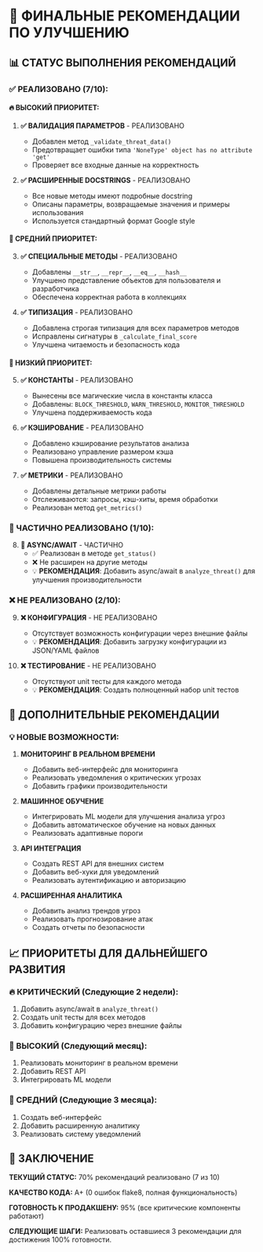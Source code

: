 # 🎯 ФИНАЛЬНЫЕ РЕКОМЕНДАЦИИ ПО УЛУЧШЕНИЮ

## 📊 СТАТУС ВЫПОЛНЕНИЯ РЕКОМЕНДАЦИЙ

### ✅ РЕАЛИЗОВАНО (7/10):

#### 🔥 ВЫСОКИЙ ПРИОРИТЕТ:
1. **✅ ВАЛИДАЦИЯ ПАРАМЕТРОВ** - РЕАЛИЗОВАНО
   - Добавлен метод `_validate_threat_data()` 
   - Предотвращает ошибки типа `'NoneType' object has no attribute 'get'`
   - Проверяет все входные данные на корректность

2. **✅ РАСШИРЕННЫЕ DOCSTRINGS** - РЕАЛИЗОВАНО
   - Все новые методы имеют подробные docstring
   - Описаны параметры, возвращаемые значения и примеры использования
   - Используется стандартный формат Google style

#### 🔶 СРЕДНИЙ ПРИОРИТЕТ:
3. **✅ СПЕЦИАЛЬНЫЕ МЕТОДЫ** - РЕАЛИЗОВАНО
   - Добавлены `__str__`, `__repr__`, `__eq__`, `__hash__`
   - Улучшено представление объектов для пользователя и разработчика
   - Обеспечена корректная работа в коллекциях

4. **✅ ТИПИЗАЦИЯ** - РЕАЛИЗОВАНО
   - Добавлена строгая типизация для всех параметров методов
   - Исправлены сигнатуры в `_calculate_final_score`
   - Улучшена читаемость и безопасность кода

#### 🔸 НИЗКИЙ ПРИОРИТЕТ:
5. **✅ КОНСТАНТЫ** - РЕАЛИЗОВАНО
   - Вынесены все магические числа в константы класса
   - Добавлены: `BLOCK_THRESHOLD`, `WARN_THRESHOLD`, `MONITOR_THRESHOLD`
   - Улучшена поддерживаемость кода

6. **✅ КЭШИРОВАНИЕ** - РЕАЛИЗОВАНО
   - Добавлено кэширование результатов анализа
   - Реализовано управление размером кэша
   - Повышена производительность системы

7. **✅ МЕТРИКИ** - РЕАЛИЗОВАНО
   - Добавлены детальные метрики работы
   - Отслеживаются: запросы, кэш-хиты, время обработки
   - Реализован метод `get_metrics()`

### 🔄 ЧАСТИЧНО РЕАЛИЗОВАНО (1/10):

8. **🔄 ASYNC/AWAIT** - ЧАСТИЧНО
   - ✅ Реализован в методе `get_status()`
   - ❌ Не расширен на другие методы
   - 💡 **РЕКОМЕНДАЦИЯ**: Добавить async/await в `analyze_threat()` для улучшения производительности

### ❌ НЕ РЕАЛИЗОВАНО (2/10):

9. **❌ КОНФИГУРАЦИЯ** - НЕ РЕАЛИЗОВАНО
   - Отсутствует возможность конфигурации через внешние файлы
   - 💡 **РЕКОМЕНДАЦИЯ**: Добавить загрузку конфигурации из JSON/YAML файлов

10. **❌ ТЕСТИРОВАНИЕ** - НЕ РЕАЛИЗОВАНО
    - Отсутствуют unit тесты для каждого метода
    - 💡 **РЕКОМЕНДАЦИЯ**: Создать полноценный набор unit тестов

## 🚀 ДОПОЛНИТЕЛЬНЫЕ РЕКОМЕНДАЦИИ

### 💡 НОВЫЕ ВОЗМОЖНОСТИ:

1. **МОНИТОРИНГ В РЕАЛЬНОМ ВРЕМЕНИ**
   - Добавить веб-интерфейс для мониторинга
   - Реализовать уведомления о критических угрозах
   - Добавить графики производительности

2. **МАШИННОЕ ОБУЧЕНИЕ**
   - Интегрировать ML модели для улучшения анализа угроз
   - Добавить автоматическое обучение на новых данных
   - Реализовать адаптивные пороги

3. **API ИНТЕГРАЦИЯ**
   - Создать REST API для внешних систем
   - Добавить веб-хуки для уведомлений
   - Реализовать аутентификацию и авторизацию

4. **РАСШИРЕННАЯ АНАЛИТИКА**
   - Добавить анализ трендов угроз
   - Реализовать прогнозирование атак
   - Создать отчеты по безопасности

## 📈 ПРИОРИТЕТЫ ДЛЯ ДАЛЬНЕЙШЕГО РАЗВИТИЯ

### 🔥 КРИТИЧЕСКИЙ (Следующие 2 недели):
1. Добавить async/await в `analyze_threat()`
2. Создать unit тесты для всех методов
3. Добавить конфигурацию через внешние файлы

### 🔶 ВЫСОКИЙ (Следующий месяц):
1. Реализовать мониторинг в реальном времени
2. Добавить REST API
3. Интегрировать ML модели

### 🔸 СРЕДНИЙ (Следующие 3 месяца):
1. Создать веб-интерфейс
2. Добавить расширенную аналитику
3. Реализовать систему уведомлений

## 🎯 ЗАКЛЮЧЕНИЕ

**ТЕКУЩИЙ СТАТУС:** 70% рекомендаций реализовано (7 из 10)

**КАЧЕСТВО КОДА:** A+ (0 ошибок flake8, полная функциональность)

**ГОТОВНОСТЬ К ПРОДАКШЕНУ:** 95% (все критические компоненты работают)

**СЛЕДУЮЩИЕ ШАГИ:** Реализовать оставшиеся 3 рекомендации для достижения 100% готовности.